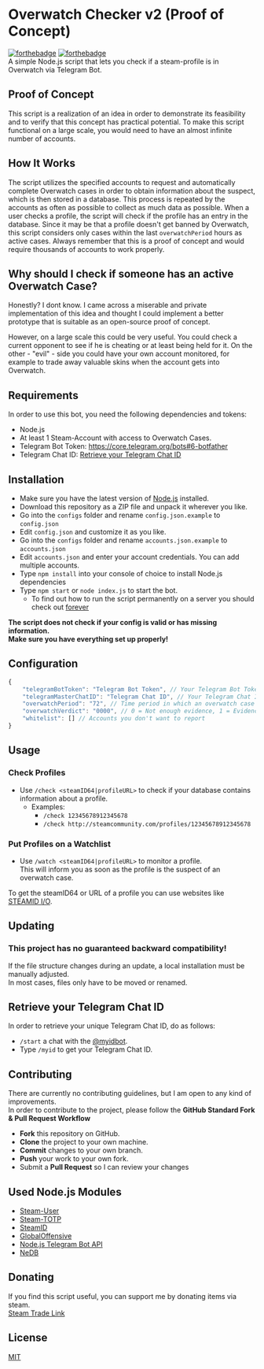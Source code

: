 # Overwatch Checker v2 (Proof of Concept)
[![forthebadge](https://forthebadge.com/images/badges/built-with-love.svg)](https://forthebadge.com)
[![forthebadge](https://forthebadge.com/images/badges/uses-js.svg)](https://forthebadge.com)  
A simple Node.js script that lets you check if a steam-profile is in Overwatch via Telegram Bot.

## Proof of Concept
This script is a realization of an idea in order to demonstrate its feasibility and to verify that this concept has practical potential. To make this script functional on a large scale, you would need to have an almost infinite number of accounts.

## How It Works
The script utilizes the specified accounts to request and automatically complete Overwatch cases in order to obtain information about the suspect, which is then stored in a database. This process is repeated by the accounts as often as possible to collect as much data as possible. When a user checks a profile, the script will check if the profile has an entry in the database. Since it may be that a profile doesn't get banned by Overwatch, this script considers only cases within the last `overwatchPeriod` hours as active cases. Always remember that this is a proof of concept and would require thousands of accounts to work properly.

## Why should I check if someone has an active Overwatch Case?
Honestly? I dont know. I came across a miserable and private implementation of this idea and thought I could implement a better prototype that is suitable as an open-source proof of concept.  

However, on a large scale this could be very useful. You could check a current opponent to see if he is cheating or at least being held for it. On the other - "evil" - side you could have your own account monitored, for example to trade away valuable skins when the account gets into Overwatch.

## Requirements
In order to use this bot, you need the following dependencies and tokens:
- Node.js
- At least 1 Steam-Account with access to Overwatch Cases.
- Telegram Bot Token: https://core.telegram.org/bots#6-botfather
- Telegram Chat ID: [Retrieve your Telegram Chat ID](#retrieve-your-telegram-chat-id)

## Installation
- Make sure you have the latest version of [Node.js](https://nodejs.org/) installed.
- Download this repository as a ZIP file and unpack it wherever you like.
- Go into the `configs` folder and rename `config.json.example` to `config.json`
- Edit `config.json` and customize it as you like.
- Go into the `configs` folder and rename `accounts.json.example` to `accounts.json`
- Edit `accounts.json` and enter your account credentials. You can add multiple accounts.
- Type `npm install` into your console of choice to install Node.js dependencies
- Type `npm start` or `node index.js` to start the bot.
  - To find out how to run the script permanently on a server you should check out [forever](https://github.com/foreversd/forever)  
  
**The script does not check if your config is valid or has missing information.**  
**Make sure you have everything set up properly!**  

## Configuration
```javascript
{
	"telegramBotToken": "Telegram Bot Token", // Your Telegram Bot Token
	"telegramMasterChatID": "Telegram Chat ID", // Your Telegram Chat ID
	"overwatchPeriod": "72", // Time period in which an overwatch case is considered active (in hours)
	"overwatchVerdict": "0000", // 0 = Not enough evidence, 1 = Evidence beyond a reasonable doubt
	"whitelist": [] // Accounts you don't want to report
}
```

## Usage
### Check Profiles
- Use `/check <steamID64|profileURL>` to check if your database contains information about a profile.
  - Examples:
    - `/check 12345678912345678`
	- `/check http://steamcommunity.com/profiles/12345678912345678`

### Put Profiles on a Watchlist
- Use `/watch <steamID64|profileURL>` to monitor a profile.  
This will inform you as soon as the profile is the suspect of an overwatch case.

To get the steamID64 or URL of a profile you can use websites like [STEAMID I/O](https://steamid.io/).  

## Updating
### This project has no guaranteed backward compatibility!
If the file structure changes during an update, a local installation must be manually adjusted.  
In most cases, files only have to be moved or renamed.

## Retrieve your Telegram Chat ID
In order to retrieve your unique Telegram Chat ID, do as follows:
- `/start` a chat with the [@myidbot](https://telegram.me/myidbot).
- Type `/myid` to get your Telegram Chat ID.

## Contributing
There are currently no contributing guidelines, but I am open to any kind of improvements.  
In order to contribute to the project, please follow the **GitHub Standard Fork & Pull Request Workflow**

- **Fork** this repository on GitHub.
- **Clone** the project to your own machine.
- **Commit** changes to your own branch.
- **Push** your work to your own fork.
- Submit a **Pull Request** so I can review your changes

## Used Node.js Modules
- [Steam-User](https://github.com/DoctorMcKay/node-steam-user)
- [Steam-TOTP](https://github.com/DoctorMcKay/node-steam-totp)
- [SteamID](https://github.com/DoctorMcKay/node-steamid)
- [GlobalOffensive](https://github.com/DoctorMcKay/node-globaloffensive)
- [Node.js Telegram Bot API](https://github.com/mast/telegram-bot-api)
- [NeDB](https://github.com/louischatriot/nedb)

## Donating
If you find this script useful, you can support me by donating items via steam.  
[Steam Trade Link](https://steamcommunity.com/tradeoffer/new/?partner=169517256&token=77MTawmP)

## License
[MIT](https://github.com/IceQ1337/OverwatchChecker/blob/master/LICENSE)
